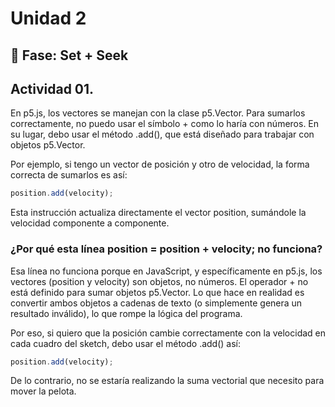 # Unidad 2

## 🔎 Fase: Set + Seek

## Actividad 01. 
En p5.js, los vectores se manejan con la clase p5.Vector. Para sumarlos correctamente, no puedo usar el símbolo + como lo haría con números. En su lugar, debo usar el método .add(), que está diseñado para trabajar con objetos p5.Vector.

Por ejemplo, si tengo un vector de posición y otro de velocidad, la forma correcta de sumarlos es así:

```js
position.add(velocity);
```
Esta instrucción actualiza directamente el vector position, sumándole la velocidad componente a componente.

### ¿Por qué esta línea position = position + velocity; no funciona?
Esa línea no funciona porque en JavaScript, y específicamente en p5.js, los vectores (position y velocity) son objetos, no números. El operador + no está definido para sumar objetos p5.Vector. Lo que hace en realidad es convertir ambos objetos a cadenas de texto (o simplemente genera un resultado inválido), lo que rompe la lógica del programa.

Por eso, si quiero que la posición cambie correctamente con la velocidad en cada cuadro del sketch, debo usar el método .add() así:

```js
position.add(velocity);
```
De lo contrario, no se estaría realizando la suma vectorial que necesito para mover la pelota.
